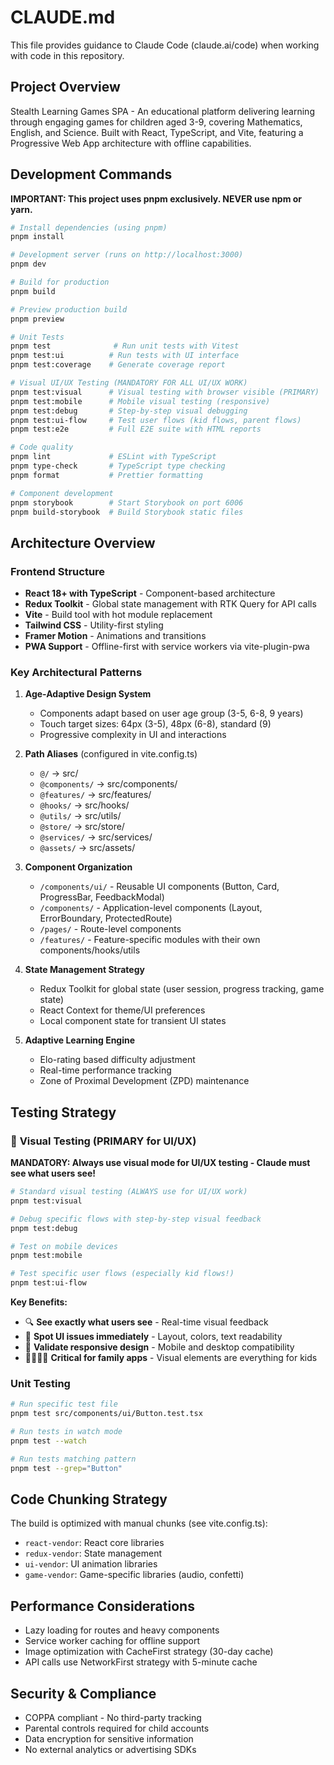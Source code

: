 # CLAUDE.md

This file provides guidance to Claude Code (claude.ai/code) when working with code in this repository.

## Project Overview

Stealth Learning Games SPA - An educational platform delivering learning through engaging games for children aged 3-9, covering Mathematics, English, and Science. Built with React, TypeScript, and Vite, featuring a Progressive Web App architecture with offline capabilities.

## Development Commands

**IMPORTANT: This project uses pnpm exclusively. NEVER use npm or yarn.**

```bash
# Install dependencies (using pnpm)
pnpm install

# Development server (runs on http://localhost:3000)
pnpm dev

# Build for production
pnpm build

# Preview production build
pnpm preview

# Unit Tests
pnpm test              # Run unit tests with Vitest
pnpm test:ui          # Run tests with UI interface
pnpm test:coverage    # Generate coverage report

# Visual UI/UX Testing (MANDATORY FOR ALL UI/UX WORK)
pnpm test:visual      # Visual testing with browser visible (PRIMARY)
pnpm test:mobile      # Mobile visual testing (responsive)
pnpm test:debug       # Step-by-step visual debugging
pnpm test:ui-flow     # Test user flows (kid flows, parent flows)
pnpm test:e2e         # Full E2E suite with HTML reports

# Code quality
pnpm lint             # ESLint with TypeScript
pnpm type-check       # TypeScript type checking
pnpm format           # Prettier formatting

# Component development
pnpm storybook        # Start Storybook on port 6006
pnpm build-storybook  # Build Storybook static files
```

## Architecture Overview

### Frontend Structure
- **React 18+ with TypeScript** - Component-based architecture
- **Redux Toolkit** - Global state management with RTK Query for API calls
- **Vite** - Build tool with hot module replacement
- **Tailwind CSS** - Utility-first styling
- **Framer Motion** - Animations and transitions
- **PWA Support** - Offline-first with service workers via vite-plugin-pwa

### Key Architectural Patterns

1. **Age-Adaptive Design System**
   - Components adapt based on user age group (3-5, 6-8, 9 years)
   - Touch target sizes: 64px (3-5), 48px (6-8), standard (9)
   - Progressive complexity in UI and interactions

2. **Path Aliases** (configured in vite.config.ts)
   - `@/` → src/
   - `@components/` → src/components/
   - `@features/` → src/features/
   - `@hooks/` → src/hooks/
   - `@utils/` → src/utils/
   - `@store/` → src/store/
   - `@services/` → src/services/
   - `@assets/` → src/assets/

3. **Component Organization**
   - `/components/ui/` - Reusable UI components (Button, Card, ProgressBar, FeedbackModal)
   - `/components/` - Application-level components (Layout, ErrorBoundary, ProtectedRoute)
   - `/pages/` - Route-level components
   - `/features/` - Feature-specific modules with their own components/hooks/utils

4. **State Management Strategy**
   - Redux Toolkit for global state (user session, progress tracking, game state)
   - React Context for theme/UI preferences
   - Local component state for transient UI states

5. **Adaptive Learning Engine**
   - Elo-rating based difficulty adjustment
   - Real-time performance tracking
   - Zone of Proximal Development (ZPD) maintenance

## Testing Strategy

### 🎯 **Visual Testing (PRIMARY for UI/UX)**
**MANDATORY: Always use visual mode for UI/UX testing - Claude must see what users see!**

```bash
# Standard visual testing (ALWAYS use for UI/UX work)
pnpm test:visual

# Debug specific flows with step-by-step visual feedback
pnpm test:debug

# Test on mobile devices
pnpm test:mobile

# Test specific user flows (especially kid flows!)
pnpm test:ui-flow
```

**Key Benefits:**
- 🔍 **See exactly what users see** - Real-time visual feedback
- 🎨 **Spot UI issues immediately** - Layout, colors, text readability
- 📱 **Validate responsive design** - Mobile and desktop compatibility
- 👨‍👩‍👧‍👦 **Critical for family apps** - Visual elements are everything for kids

### Unit Testing
```bash
# Run specific test file
pnpm test src/components/ui/Button.test.tsx

# Run tests in watch mode
pnpm test --watch

# Run tests matching pattern
pnpm test --grep="Button"
```

## Code Chunking Strategy

The build is optimized with manual chunks (see vite.config.ts):
- `react-vendor`: React core libraries
- `redux-vendor`: State management
- `ui-vendor`: UI animation libraries
- `game-vendor`: Game-specific libraries (audio, confetti)

## Performance Considerations

- Lazy loading for routes and heavy components
- Service worker caching for offline support
- Image optimization with CacheFirst strategy (30-day cache)
- API calls use NetworkFirst strategy with 5-minute cache

## Security & Compliance

- COPPA compliant - No third-party tracking
- Parental controls required for child accounts
- Data encryption for sensitive information
- No external analytics or advertising SDKs